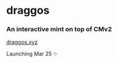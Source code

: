 # draggos

### An interactive mint on top of CMv2

[draggos.xyz](https://draggos.xyz)

Launching Mar 25 ✨

